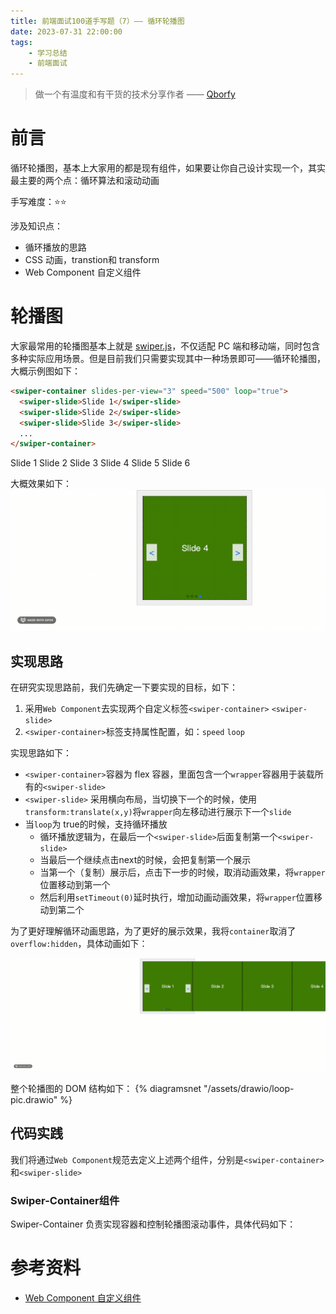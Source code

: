 ```yaml
---
title: 前端面试100道手写题（7）—— 循环轮播图
date: 2023-07-31 22:00:00
tags:
    - 学习总结
    - 前端面试
---
```


> 做一个有温度和有干货的技术分享作者 —— [Qborfy](https://qborfy.com)

# 前言

循环轮播图，基本上大家用的都是现有组件，如果要让你自己设计实现一个，其实最主要的两个点：循环算法和滚动动画

手写难度：⭐️⭐️

涉及知识点：

- 循环播放的思路
- CSS 动画，transtion和 transform
- Web Component 自定义组件

<!-- more -->

# 轮播图

大家最常用的轮播图基本上就是 [swiper.js](https://github.com/nolimits4web/swiper)，不仅适配 PC 端和移动端，同时包含多种实际应用场景。但是目前我们只需要实现其中一种场景即可——循环轮播图，大概示例图如下：

```html
<swiper-container slides-per-view="3" speed="500" loop="true">
  <swiper-slide>Slide 1</swiper-slide>
  <swiper-slide>Slide 2</swiper-slide>
  <swiper-slide>Slide 3</swiper-slide>
  ...
</swiper-container>
```
<script src="/code/swiper/swiper.js"></script>
<swiper-container slides-per-view="3" speed="500" loop="true">
    <swiper-slide>Slide 1</swiper-slide>
    <swiper-slide>Slide 2</swiper-slide>
    <swiper-slide>Slide 3</swiper-slide>
    <swiper-slide>Slide 4</swiper-slide>
    <swiper-slide>Slide 5</swiper-slide>
    <swiper-slide>Slide 6</swiper-slide>
</swiper-container>


大概效果如下：
![](/assets/img/7-loop-pic-0.gif)

## 实现思路
在研究实现思路前，我们先确定一下要实现的目标，如下：

1. 采用`Web Component`去实现两个自定义标签`<swiper-container>` `<swiper-slide>`
2. `<swiper-container>`标签支持属性配置，如：`speed` `loop`

实现思路如下：

- `<swiper-container>`容器为 flex 容器，里面包含一个`wrapper`容器用于装载所有的`<swiper-slide>`
- `<swiper-slide>` 采用横向布局，当切换下一个的时候，使用`transform:translate(x,y)`将`wrapper`向左移动进行展示下一个`slide`
- 当`loop`为 true的时候，支持循环播放
  - 循环播放逻辑为，在最后一个`<swiper-slide>`后面复制第一个`<swiper-slide>`
  - 当最后一个继续点击next的时候，会把复制第一个展示
  - 当第一个（复制）展示后，点击下一步的时候，取消动画效果，将`wrapper`位置移动到第一个
  - 然后利用`setTimeout(0)`延时执行，增加动画动画效果，将`wrapper`位置移动到第二个

为了更好理解循环动画思路，为了更好的展示效果，我将`container`取消了`overflow:hidden`，具体动画如下：

![](/assets/img/7-loop-pic.gif)

整个轮播图的 DOM 结构如下：
{% diagramsnet "/assets/drawio/loop-pic.drawio" %}

## 代码实践

我们将通过`Web Component`规范去定义上述两个组件，分别是`<swiper-container>`和`<swiper-slide>`

### Swiper-Container组件

Swiper-Container 负责实现容器和控制轮播图滚动事件，具体代码如下：



# 参考资料

- [Web Component 自定义组件](https://developer.mozilla.org/zh-CN/docs/Web/API/Web_components)